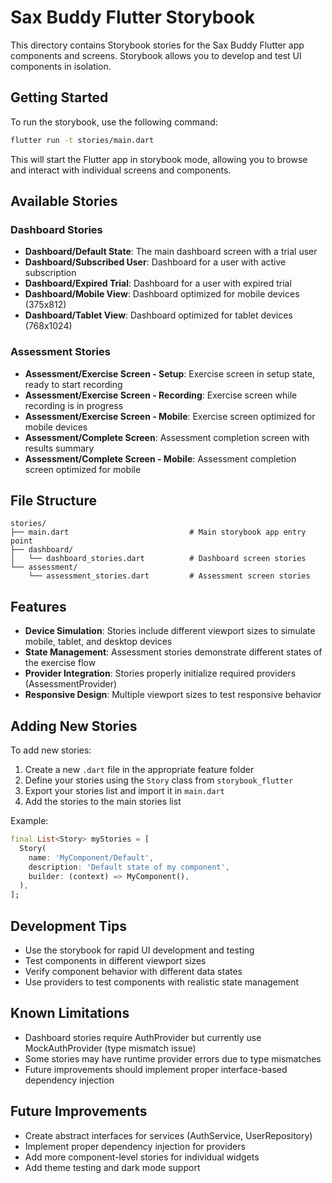 # Sax Buddy Flutter Storybook

This directory contains Storybook stories for the Sax Buddy Flutter app components and screens. Storybook allows you to develop and test UI components in isolation.

## Getting Started

To run the storybook, use the following command:

```bash
flutter run -t stories/main.dart
```

This will start the Flutter app in storybook mode, allowing you to browse and interact with individual screens and components.

## Available Stories

### Dashboard Stories
- **Dashboard/Default State**: The main dashboard screen with a trial user
- **Dashboard/Subscribed User**: Dashboard for a user with active subscription
- **Dashboard/Expired Trial**: Dashboard for a user with expired trial
- **Dashboard/Mobile View**: Dashboard optimized for mobile devices (375x812)
- **Dashboard/Tablet View**: Dashboard optimized for tablet devices (768x1024)

### Assessment Stories
- **Assessment/Exercise Screen - Setup**: Exercise screen in setup state, ready to start recording
- **Assessment/Exercise Screen - Recording**: Exercise screen while recording is in progress
- **Assessment/Exercise Screen - Mobile**: Exercise screen optimized for mobile devices
- **Assessment/Complete Screen**: Assessment completion screen with results summary
- **Assessment/Complete Screen - Mobile**: Assessment completion screen optimized for mobile

## File Structure

```
stories/
├── main.dart                           # Main storybook app entry point
├── dashboard/
│   └── dashboard_stories.dart          # Dashboard screen stories
└── assessment/
    └── assessment_stories.dart         # Assessment screen stories
```

## Features

- **Device Simulation**: Stories include different viewport sizes to simulate mobile, tablet, and desktop devices
- **State Management**: Assessment stories demonstrate different states of the exercise flow
- **Provider Integration**: Stories properly initialize required providers (AssessmentProvider)
- **Responsive Design**: Multiple viewport sizes to test responsive behavior

## Adding New Stories

To add new stories:

1. Create a new `.dart` file in the appropriate feature folder
2. Define your stories using the `Story` class from `storybook_flutter`
3. Export your stories list and import it in `main.dart`
4. Add the stories to the main stories list

Example:
```dart
final List<Story> myStories = [
  Story(
    name: 'MyComponent/Default',
    description: 'Default state of my component',
    builder: (context) => MyComponent(),
  ),
];
```

## Development Tips

- Use the storybook for rapid UI development and testing
- Test components in different viewport sizes
- Verify component behavior with different data states
- Use providers to test components with realistic state management

## Known Limitations

- Dashboard stories require AuthProvider but currently use MockAuthProvider (type mismatch issue)
- Some stories may have runtime provider errors due to type mismatches
- Future improvements should implement proper interface-based dependency injection

## Future Improvements

- Create abstract interfaces for services (AuthService, UserRepository)
- Implement proper dependency injection for providers  
- Add more component-level stories for individual widgets
- Add theme testing and dark mode support